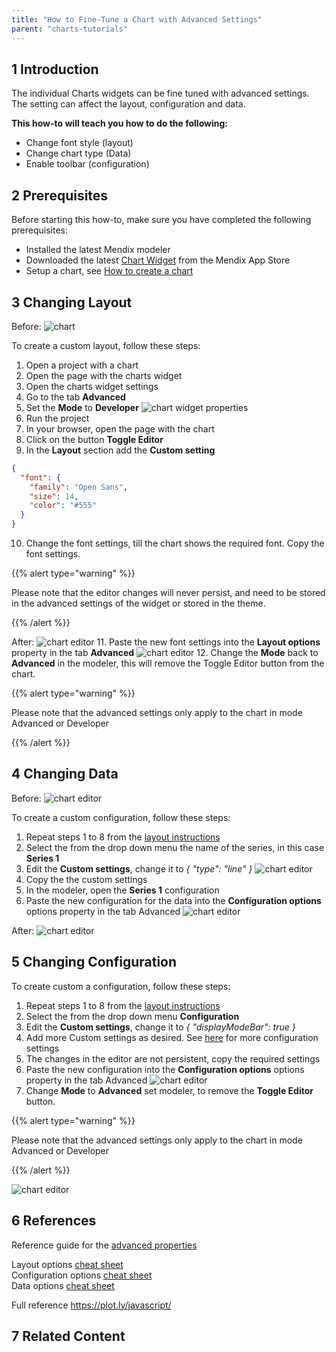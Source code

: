 ```yaml
---
title: "How to Fine-Tune a Chart with Advanced Settings"
parent: "charts-tutorials"
---
```


## 1 Introduction

The individual Charts widgets can be fine tuned with advanced settings. The setting can affect the layout, configuration and data.

**This how-to will teach you how to do the following:**  

* Change font style (layout)
* Change chart type (Data)
* Enable toolbar (configuration)

## 2 Prerequisites

Before starting this how-to, make sure you have completed the following prerequisites:

* Installed the latest Mendix modeler
* Downloaded the latest [Chart Widget](https://appstore.home.mendix.com/link/app/105695/) from the Mendix App Store
* Setup a chart, see [How to create a chart](chart-basic-create)

## 3 Changing Layout

Before:
![chart](attachments/charts/charts-toggle-editor.png)

To create a custom layout, follow these steps:

1. Open a project with a chart
1. Open the page with the charts widget
1. Open the charts widget settings
1. Go to the tab **Advanced**
1. Set the **Mode** to **Developer**
![chart widget properties](attachments/charts/charts-widget-properties-advanced.png)
1. Run the project
1. In your browser, open the page with the chart
1. Click on the button **Toggle Editor**
1. In the **Layout** section add the **Custom setting**

```json
{
  "font": {
    "family": "Open Sans",
    "size": 14,
    "color": "#555"
  }
}
```
10. Change the font settings, till the chart shows the required font. Copy the font settings.

{{% alert type="warning" %}}

Please note that the editor changes will never persist, and need to be stored in the advanced settings of the widget or stored in the theme.

{{% /alert %}}

After:
![chart editor](attachments/charts/charts-toggle-editor-open.png)
11. Paste the new font settings into the **Layout options** property in the tab **Advanced**
![chart editor](attachments/charts/charts-widget-properties-advanced-layout.png)
12. Change the **Mode** back to **Advanced** in the  modeler, this will remove the Toggle Editor button from the chart.  

{{% alert type="warning" %}}

Please note that the advanced settings only apply to the chart in mode Advanced or Developer

{{% /alert %}}

## 4 Changing Data

Before:
![chart editor](attachments/charts/charts-widget-bar.png)

To create a custom configuration, follow these steps:

1. Repeat steps 1 to 8 from the [layout instructions](##-3-layout-changes)
1. Select the from the drop down menu the name of the series, in this case **Series 1**
1. Edit the **Custom settings**, change it to *{ "type": "line" }*
![chart editor](attachments/charts/charts-widget-bar-line-combination.png)
1. Copy the the custom settings
1. In the modeler, open the **Series 1** configuration
1. Paste the new configuration for the data into the **Configuration options** options property in the tab Advanced
![chart editor](attachments/charts/charts-widget-bar-line-combination-properties.png)

After:
![chart editor](attachments/charts/charts-widget-bar-line-combination-result.png)

## 5 Changing Configuration 

To create custom a configuration, follow these steps:

1. Repeat steps 1 to 8 from the [layout instructions](##-3-layout-changes)
1. Select the from the drop down menu **Configuration**
1. Edit the **Custom settings**, change it to *{ "displayModeBar": true }*
1. Add more Custom settings as desired. See [here](https://plot.ly/javascript/configuration-options/) for more configuration settings 
1. The changes in the editor are not persistent, copy the required settings
1. Paste the new configuration into the **Configuration options** options property in the tab Advanced
![chart editor](attachments/charts/charts-widget-properties-advanced-config.png)
1. Change **Mode** to **Advanced** set modeler, to remove the **Toggle Editor** button.

{{% alert type="warning" %}}

Please note that the advanced settings only apply to the chart in mode Advanced or Developer

{{% /alert %}}

![chart editor](attachments/charts/charts-config-toolbar.png)

## 6 References

Reference guide for the [advanced properties](../../refguide/charts-configuration###-advanced)

Layout options [cheat sheet](../../refguide/charts-advanced-cheat-sheet##-layout-all-charts)  
Configuration options [cheat sheet](../../refguide/charts-advanced-cheat-sheet###-configurations-options-all-charts)  
Data options [cheat sheet](../../refguide/charts-advanced-cheat-sheet##-data-series-properties)  

Full reference https://plot.ly/javascript/

## 7 Related Content
